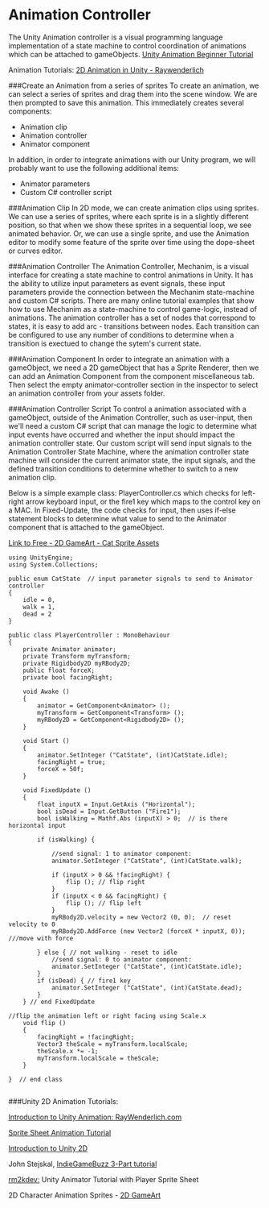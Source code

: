 # Animation Controller
The Unity Animation controller is a visual programming language implementation of a state machine to control coordination of animations which can be attached to gameObjects. [Unity Animation Beginner Tutorial](https://unity3d.com/learn/tutorials/modules/beginner/live-training-archive/animate-anything)

Animation Tutorials: 
[2D Animation in Unity - Raywenderlich](http://www.raywenderlich.com/66345/unity-2d-tutorial-animations)


###Create an Animation from a series of sprites
To create an animation, we can select a series of sprites and drag them into the scene window.  We are then prompted to save this animation.  This immediately creates several components:

* Animation clip
* Animation controller
* Animator component


In addition, in order to integrate animations with our Unity program, we will probably want to use the following additional items:
  
*  Animator parameters
*  Custom C# controller script

###Animation Clip
In 2D mode, we can create animation clips using sprites.  We can use a series of sprites, where each sprite is in a slightly different position, so that when we show these sprites in a sequential loop, we see animated behavior.  Or, we can use a single sprite, and use the Animation editor to modify some feature of the sprite over time using the dope-sheet or curves editor.

###Animation Controller
The Animation Controller, Mechanim, is a visual interface for creating a state machine to control animations in Unity.  It has the ability to utilize input parameters as event signals, these input parameters provide the connection between the Mechanim state-machine and custom C# scripts.  There are many online tutorial examples that show how to use Mechanim as a state-machine to control game-logic, instead of animations.  The animation controller has a set of nodes that correspond to states, it is easy to add arc - transitions between nodes. Each transition can be configured to use any number of conditions to determine when a transition is exectued to change the sytem's current state.  

###Animation Component
In order to integrate an animation with a gameObject, we need a 2D gameObject that has a Sprite Renderer, then we can add an Animation Component from the component miscellaneous tab.  Then select the empty animator-controller section in the inspector to select an animation controller from your assets folder.  

###Animation Controller Script
To control a animation associated with a gameObject, outside of the Animation Controller, such as user-input, then we'll need a custom C# script that can manage the logic to determine what input events have occurred and whether the input should impact the animation controller state.  Our custom script will send input signals to the Animation Controller State Machine, where the animation controller state machine will consider the current animator state, the input signals, and the defined transition conditions to determine whether to switch to a new animation clip. 

Below is a simple example class: PlayerController.cs which checks for left-right arrow keyboard input, or the fire1 key which maps to the control key on a MAC.  In Fixed-Update, the code checks for input, then uses if-else statement blocks to determine what value to send to the Animator component that is attached to the gameObject.

[Link to Free - 2D GameArt - Cat Sprite Assets](http://www.gameart2d.com/freebies.html)

```
using UnityEngine;
using System.Collections;

public enum CatState  // input parameter signals to send to Animator controller
{
	idle = 0,
	walk = 1,
	dead = 2
}

public class PlayerController : MonoBehaviour
{
	private Animator animator;
	private Transform myTransform;
	private Rigidbody2D myRBody2D;
	public float forceX;
	private bool facingRight;

	void Awake ()
	{
		animator = GetComponent<Animator> ();
		myTransform = GetComponent<Transform> ();
		myRBody2D = GetComponent<Rigidbody2D> ();
	}

	void Start ()
	{
		animator.SetInteger ("CatState", (int)CatState.idle);
		facingRight = true;
		forceX = 50f;
	}

	void FixedUpdate ()
	{
        float inputX = Input.GetAxis ("Horizontal");
		bool isDead = Input.GetButton ("Fire1");
		bool isWalking = Mathf.Abs (inputX) > 0;  // is there horizontal input 

		if (isWalking) {
        
            //send signal: 1 to animator component: 
			animator.SetInteger ("CatState", (int)CatState.walk);

			if (inputX > 0 && !facingRight) {
				flip (); // flip right
			}
			if (inputX < 0 && facingRight) {
				flip (); // flip left
			}
			myRBody2D.velocity = new Vector2 (0, 0);  // reset velocity to 0
			myRBody2D.AddForce (new Vector2 (forceX * inputX, 0));  ///move with force

		} else { // not walking - reset to idle
            //send signal: 0 to animator component: 
			animator.SetInteger ("CatState", (int)CatState.idle);
		}
		if (isDead) { // fire1 key 
			animator.SetInteger ("CatState", (int)CatState.dead);
		}
	} // end FixedUpdate

//flip the animation left or right facing using Scale.x
	void flip ()
	{
		facingRight = !facingRight;
		Vector3 theScale = myTransform.localScale;
		theScale.x *= -1;
		myTransform.localScale = theScale;
	}
	
}  // end class


```


###Unity 2D Animation Tutorials:

[Introduction to Unity Animation: RayWenderlich.com ](https://www.raywenderlich.com/116652/introduction-unity-animation-system)

[Sprite Sheet Animation Tutorial ](http://michaelcummings.net/mathoms/creating-2d-animated-sprites-using-unity-4.3)

[Introduction to Unity 2D](https://www.raywenderlich.com/115688/introduction-unity-2d)

 John Stejskal, [IndieGameBuzz 3-Part tutorial](http://indiegamebuzz.com/create-2d-sprite-based-animation-states-in-unity3d/)
 
[rm2kdev:](https://www.youtube.com/watch?v=TU6wflRqT5Q) Unity Animator Tutorial  with Player Sprite Sheet

2D Character Animation Sprites - [2D GameArt](http://www.gameart2d.com/freebies.html)

